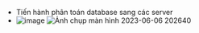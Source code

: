 - Tiến hành phân toán database sang các server
- ![image](https://github.com/NgoVietThanh2701/QLBHX/assets/93567230/c8d9281d-50db-4032-b3a2-c7181ff50fd3)
![Ảnh chụp màn hình 2023-06-06 202640](https://github.com/NgoVietThanh2701/QLBHX/assets/93567230/053f907c-f12b-4043-8fd7-035313989d21)
